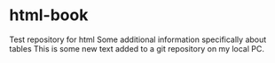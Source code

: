# html-book
Test repository for html
Some additional information specifically about tables
This is some new text added to a git repository on my local PC.
